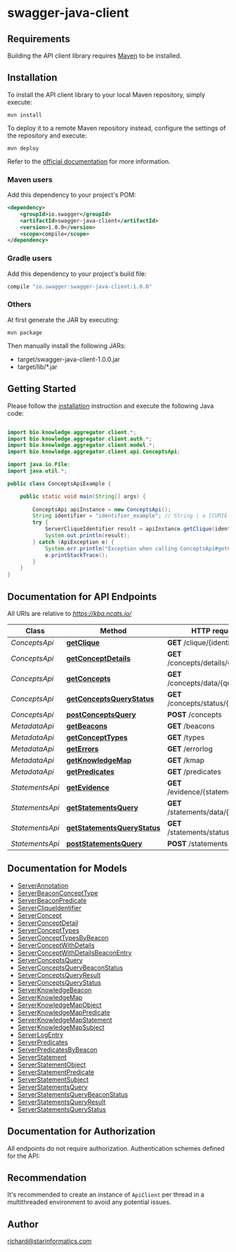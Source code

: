 # swagger-java-client

## Requirements

Building the API client library requires [Maven](https://maven.apache.org/) to be installed.

## Installation

To install the API client library to your local Maven repository, simply execute:

```shell
mvn install
```

To deploy it to a remote Maven repository instead, configure the settings of the repository and execute:

```shell
mvn deploy
```

Refer to the [official documentation](https://maven.apache.org/plugins/maven-deploy-plugin/usage.html) for more information.

### Maven users

Add this dependency to your project's POM:

```xml
<dependency>
    <groupId>io.swagger</groupId>
    <artifactId>swagger-java-client</artifactId>
    <version>1.0.0</version>
    <scope>compile</scope>
</dependency>
```

### Gradle users

Add this dependency to your project's build file:

```groovy
compile "io.swagger:swagger-java-client:1.0.0"
```

### Others

At first generate the JAR by executing:

    mvn package

Then manually install the following JARs:

* target/swagger-java-client-1.0.0.jar
* target/lib/*.jar

## Getting Started

Please follow the [installation](#installation) instruction and execute the following Java code:

```java

import bio.knowledge.aggregator.client.*;
import bio.knowledge.aggregator.client.auth.*;
import bio.knowledge.aggregator.client.model.*;
import bio.knowledge.aggregator.client.api.ConceptsApi;

import java.io.File;
import java.util.*;

public class ConceptsApiExample {

    public static void main(String[] args) {
        
        ConceptsApi apiInstance = new ConceptsApi();
        String identifier = "identifier_example"; // String | a [CURIE-encoded](https://www.w3.org/TR/curie/) identifier of interest to be resolved to a concept clique
        try {
            ServerCliqueIdentifier result = apiInstance.getClique(identifier);
            System.out.println(result);
        } catch (ApiException e) {
            System.err.println("Exception when calling ConceptsApi#getClique");
            e.printStackTrace();
        }
    }
}

```

## Documentation for API Endpoints

All URIs are relative to *https://kba.ncats.io/*

Class | Method | HTTP request | Description
------------ | ------------- | ------------- | -------------
*ConceptsApi* | [**getClique**](docs/ConceptsApi.md#getClique) | **GET** /clique/{identifier} | 
*ConceptsApi* | [**getConceptDetails**](docs/ConceptsApi.md#getConceptDetails) | **GET** /concepts/details/{cliqueId} | 
*ConceptsApi* | [**getConcepts**](docs/ConceptsApi.md#getConcepts) | **GET** /concepts/data/{queryId} | 
*ConceptsApi* | [**getConceptsQueryStatus**](docs/ConceptsApi.md#getConceptsQueryStatus) | **GET** /concepts/status/{queryId} | 
*ConceptsApi* | [**postConceptsQuery**](docs/ConceptsApi.md#postConceptsQuery) | **POST** /concepts | 
*MetadataApi* | [**getBeacons**](docs/MetadataApi.md#getBeacons) | **GET** /beacons | 
*MetadataApi* | [**getConceptTypes**](docs/MetadataApi.md#getConceptTypes) | **GET** /types | 
*MetadataApi* | [**getErrors**](docs/MetadataApi.md#getErrors) | **GET** /errorlog | 
*MetadataApi* | [**getKnowledgeMap**](docs/MetadataApi.md#getKnowledgeMap) | **GET** /kmap | 
*MetadataApi* | [**getPredicates**](docs/MetadataApi.md#getPredicates) | **GET** /predicates | 
*StatementsApi* | [**getEvidence**](docs/StatementsApi.md#getEvidence) | **GET** /evidence/{statementId} | 
*StatementsApi* | [**getStatementsQuery**](docs/StatementsApi.md#getStatementsQuery) | **GET** /statements/data/{queryId} | 
*StatementsApi* | [**getStatementsQueryStatus**](docs/StatementsApi.md#getStatementsQueryStatus) | **GET** /statements/status/{queryId} | 
*StatementsApi* | [**postStatementsQuery**](docs/StatementsApi.md#postStatementsQuery) | **POST** /statements | 


## Documentation for Models

 - [ServerAnnotation](docs/ServerAnnotation.md)
 - [ServerBeaconConceptType](docs/ServerBeaconConceptType.md)
 - [ServerBeaconPredicate](docs/ServerBeaconPredicate.md)
 - [ServerCliqueIdentifier](docs/ServerCliqueIdentifier.md)
 - [ServerConcept](docs/ServerConcept.md)
 - [ServerConceptDetail](docs/ServerConceptDetail.md)
 - [ServerConceptTypes](docs/ServerConceptTypes.md)
 - [ServerConceptTypesByBeacon](docs/ServerConceptTypesByBeacon.md)
 - [ServerConceptWithDetails](docs/ServerConceptWithDetails.md)
 - [ServerConceptWithDetailsBeaconEntry](docs/ServerConceptWithDetailsBeaconEntry.md)
 - [ServerConceptsQuery](docs/ServerConceptsQuery.md)
 - [ServerConceptsQueryBeaconStatus](docs/ServerConceptsQueryBeaconStatus.md)
 - [ServerConceptsQueryResult](docs/ServerConceptsQueryResult.md)
 - [ServerConceptsQueryStatus](docs/ServerConceptsQueryStatus.md)
 - [ServerKnowledgeBeacon](docs/ServerKnowledgeBeacon.md)
 - [ServerKnowledgeMap](docs/ServerKnowledgeMap.md)
 - [ServerKnowledgeMapObject](docs/ServerKnowledgeMapObject.md)
 - [ServerKnowledgeMapPredicate](docs/ServerKnowledgeMapPredicate.md)
 - [ServerKnowledgeMapStatement](docs/ServerKnowledgeMapStatement.md)
 - [ServerKnowledgeMapSubject](docs/ServerKnowledgeMapSubject.md)
 - [ServerLogEntry](docs/ServerLogEntry.md)
 - [ServerPredicates](docs/ServerPredicates.md)
 - [ServerPredicatesByBeacon](docs/ServerPredicatesByBeacon.md)
 - [ServerStatement](docs/ServerStatement.md)
 - [ServerStatementObject](docs/ServerStatementObject.md)
 - [ServerStatementPredicate](docs/ServerStatementPredicate.md)
 - [ServerStatementSubject](docs/ServerStatementSubject.md)
 - [ServerStatementsQuery](docs/ServerStatementsQuery.md)
 - [ServerStatementsQueryBeaconStatus](docs/ServerStatementsQueryBeaconStatus.md)
 - [ServerStatementsQueryResult](docs/ServerStatementsQueryResult.md)
 - [ServerStatementsQueryStatus](docs/ServerStatementsQueryStatus.md)


## Documentation for Authorization

All endpoints do not require authorization.
Authentication schemes defined for the API:

## Recommendation

It's recommended to create an instance of `ApiClient` per thread in a multithreaded environment to avoid any potential issues.

## Author

richard@starinformatics.com

